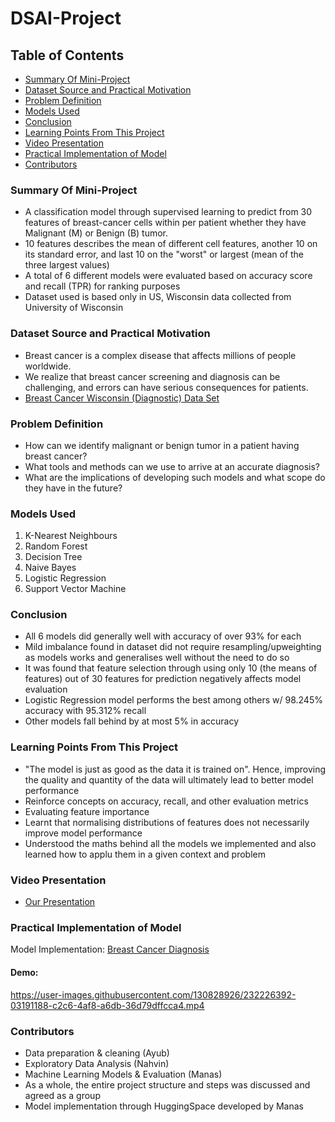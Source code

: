 # DSAI-Project

## Table of Contents

  - [Summary Of Mini-Project](#summary-of-mini-project)
  - [Dataset Source and Practical Motivation](#dataset-source-and-practical-motivation)
  - [Problem Definition](#problem-definition)
  - [Models Used](#models-used)
  - [Conclusion](#conclusion)
  - [Learning Points From This Project](#learning-points-from-this-project)
  - [Video Presentation](#video-presentation)
  - [Practical Implementation of Model](#practical-implementation-of-model)
  - [Contributors](#contributors)

### Summary Of Mini-Project

- A classification model through supervised learning to predict from 30 features of breast-cancer cells within per patient
whether they have Malignant (M) or Benign (B) tumor.
- 10 features describes the mean of different cell features, another 10 on its standard error, and last 10 on the "worst" or largest (mean
of the three largest values)
- A total of 6 different models were evaluated based on accuracy score and recall (TPR) for ranking purposes
- Dataset used is based only in US, Wisconsin data collected from University of Wisconsin

### Dataset Source and Practical Motivation
- Breast cancer is a complex disease that affects millions of people worldwide. 
- We realize that breast cancer screening and diagnosis can be challenging, and errors can have serious consequences for patients. 
- [Breast Cancer Wisconsin (Diagnostic) Data Set](https://www.kaggle.com/datasets/uciml/breast-cancer-wisconsin-data)

### Problem Definition
- How can we identify malignant or benign tumor in a patient having breast cancer?
- What tools and methods can we use to arrive at an accurate diagnosis?
- What are the implications of developing such models and what scope do they have in the future?

### Models Used
1. K-Nearest Neighbours
2. Random Forest
3. Decision Tree
4. Naive Bayes
5. Logistic Regression
6. Support Vector Machine

### Conclusion
- All 6 models did generally well with accuracy of over 93% for each
- Mild imbalance found in dataset did not require resampling/upweighting as models works and generalises well 
without the need to do so
- It was found that feature selection through using only 10 (the means of features) out of 30 features for prediction negatively affects model evaluation
- Logistic Regression model performs the best among others w/ 98.245% accuracy with 95.312% recall
- Other models fall behind by at most 5% in accuracy


### Learning Points From This Project
- "The model is just as good as the data it is trained on". 
Hence, improving the quality and quantity of the data will ultimately lead to better model performance
- Reinforce concepts on accuracy, recall, and other evaluation metrics
- Evaluating feature importance
- Learnt that normalising distributions of features does not necessarily improve model performance
- Understood the maths behind all the models we implemented and also learned how to applu them in a given context and problem

### Video Presentation
- [Our Presentation](https://youtu.be/fBFhuGbEOGQ)

### Practical Implementation of Model
Model Implementation: [Breast Cancer Diagnosis](https://huggingface.co/spaces/bamitsmanas/breast-cancer-detection)
#### Demo:


https://user-images.githubusercontent.com/130828926/232226392-03191188-c2c6-4af8-a6db-36d79dffcca4.mp4



### Contributors
- Data preparation & cleaning (Ayub)
- Exploratory Data Analysis (Nahvin)
- Machine Learning Models & Evaluation (Manas)
- As a whole, the entire project structure and steps was discussed and agreed as a group
- Model implementation through HuggingSpace developed by Manas
